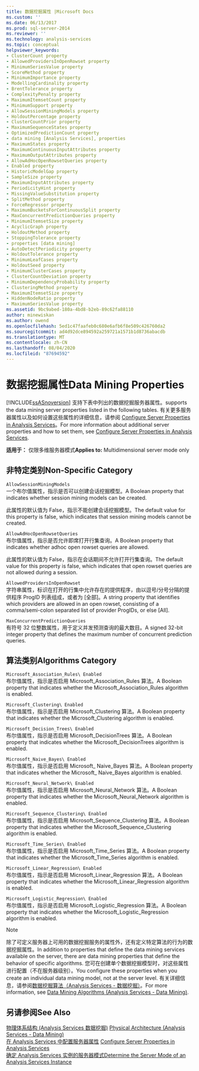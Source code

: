 ```yaml
---
title: 数据挖掘属性 |Microsoft Docs
ms.custom: ''
ms.date: 06/13/2017
ms.prod: sql-server-2014
ms.reviewer: ''
ms.technology: analysis-services
ms.topic: conceptual
helpviewer_keywords:
- ClusterCount property
- AllowedProvidersInOpenRowset property
- MinimumSeriesValue property
- ScoreMethod property
- MinimumImportance property
- ModellingCardinality property
- BrentTolerance property
- ComplexityPenalty property
- MaximumItemsetCount property
- MinimumSupport property
- AllowSessionMiningModels property
- HoldoutPercentage property
- ClusterCountPrior property
- MaximumSequenceStates property
- OptimizedPredictionCount property
- data mining [Analysis Services], properties
- MaximumStates property
- MaximumContinuousInputAttributes property
- MaximumOutputAttributes property
- AllowAdHocOpenRowsetQueries property
- Enabled property
- HistoricModelGap property
- SampleSize property
- MaximumInputAttributes property
- PeriodicityHint property
- MissingValueSubstitution property
- SplitMethod property
- ForceRegressor property
- MaximumBucketsForContinuousSplit property
- MaxConcurrentPredictionQueries property
- MinimumItemsetSize property
- AcyclicGraph property
- HoldoutMethod property
- StoppingTolerance property
- properties [data mining]
- AutoDetectPeriodicity property
- HoldoutTolerance property
- MinimumLeafCases property
- HoldoutSeed property
- MinimumClusterCases property
- ClusterCountDeviation property
- MinimumDependencyProbability property
- ClusteringMethod property
- MaximumItemsetSize property
- HiddenNodeRatio property
- MaximumSeriesValue property
ms.assetid: 9bc9abed-180a-4bd8-b2eb-89c62fa88110
author: minewiskan
ms.author: owend
ms.openlocfilehash: 5ed1c47faafeb0c680e6afb6f8e509c426760da2
ms.sourcegitcommit: ad4d92dce894592a259721a1571b1d8736abacdb
ms.translationtype: MT
ms.contentlocale: zh-CN
ms.lasthandoff: 08/04/2020
ms.locfileid: "87694592"
---
```

# <a name="data-mining-properties"></a><span data-ttu-id="a801a-102">数据挖掘属性</span><span class="sxs-lookup"><span data-stu-id="a801a-102">Data Mining Properties</span></span>
  [!INCLUDE[ssASnoversion](../../includes/ssasnoversion-md.md)] <span data-ttu-id="a801a-103">支持下表中列出的数据挖掘服务器属性。</span><span class="sxs-lookup"><span data-stu-id="a801a-103">supports the data mining server properties listed in the following tables.</span></span> <span data-ttu-id="a801a-104">有关更多服务器属性以及如何设置这些属性的详细信息，请参阅 [Configure Server Properties in Analysis Services](server-properties-in-analysis-services.md)。</span><span class="sxs-lookup"><span data-stu-id="a801a-104">For more information about additional server properties and how to set them, see [Configure Server Properties in Analysis Services](server-properties-in-analysis-services.md).</span></span>  
  
 <span data-ttu-id="a801a-105">**适用于：** 仅限多维服务器模式</span><span class="sxs-lookup"><span data-stu-id="a801a-105">**Applies to:** Multidimensional server mode only</span></span>  
  
## <a name="non-specific-category"></a><span data-ttu-id="a801a-106">非特定类别</span><span class="sxs-lookup"><span data-stu-id="a801a-106">Non-Specific Category</span></span>  
 `AllowSessionMiningModels`  
 <span data-ttu-id="a801a-107">一个布尔值属性，指示是否可以创建会话挖掘模型。</span><span class="sxs-lookup"><span data-stu-id="a801a-107">A Boolean property that indicates whether session mining models can be created.</span></span>  
  
 <span data-ttu-id="a801a-108">此属性的默认值为 False，指示不能创建会话挖掘模型。</span><span class="sxs-lookup"><span data-stu-id="a801a-108">The default value for this property is false, which indicates that session mining models cannot be created.</span></span>  
  
 `AllowAdHocOpenRowsetQueries`  
 <span data-ttu-id="a801a-109">布尔值属性，指示是否允许即席打开行集查询。</span><span class="sxs-lookup"><span data-stu-id="a801a-109">A Boolean property that indicates whether adhoc open rowset queries are allowed.</span></span>  
  
 <span data-ttu-id="a801a-110">此属性的默认值为 False，指示在会话期间不允许打开行集查询。</span><span class="sxs-lookup"><span data-stu-id="a801a-110">The default value for this property is false, which indicates that open rowset queries are not allowed during a session.</span></span>  
  
 `AllowedProvidersInOpenRowset`  
 <span data-ttu-id="a801a-111">字符串属性，标识在打开的行集中允许存在的提供程序，由以逗号/分号分隔的提供程序 ProgID 列表组成，或者为 [全部]。</span><span class="sxs-lookup"><span data-stu-id="a801a-111">A string property that identifies which providers are allowed in an open rowset, consisting of a comma/semi-colon separated list of provider ProgIDs, or else [All].</span></span>  
  
 `MaxConcurrentPredictionQueries`  
 <span data-ttu-id="a801a-112">有符号 32 位整数属性，用于定义并发预测查询的最大数目。</span><span class="sxs-lookup"><span data-stu-id="a801a-112">A signed 32-bit integer property that defines the maximum number of concurrent prediction queries.</span></span>  
  
## <a name="algorithms-category"></a><span data-ttu-id="a801a-113">算法类别</span><span class="sxs-lookup"><span data-stu-id="a801a-113">Algorithms Category</span></span>  
 `Microsoft_Association_Rules\ Enabled`  
 <span data-ttu-id="a801a-114">布尔值属性，指示是否启用 Microsoft_Association_Rules 算法。</span><span class="sxs-lookup"><span data-stu-id="a801a-114">A Boolean property that indicates whether the Microsoft_Association_Rules algorithm is enabled.</span></span>  
  
 `Microsoft_Clustering\ Enabled`  
 <span data-ttu-id="a801a-115">布尔值属性，指示是否启用 Microsoft_Clustering 算法。</span><span class="sxs-lookup"><span data-stu-id="a801a-115">A Boolean property that indicates whether the Microsoft_Clustering algorithm is enabled.</span></span>  
  
 `Microsoft_Decision_Trees\ Enabled`  
 <span data-ttu-id="a801a-116">布尔值属性，指示是否启用 Microsoft_DecisionTrees 算法。</span><span class="sxs-lookup"><span data-stu-id="a801a-116">A Boolean property that indicates whether the Microsoft_DecisionTrees algorithm is enabled.</span></span>  
  
 `Microsoft_Naive_Bayes\ Enabled`  
 <span data-ttu-id="a801a-117">布尔值属性，指示是否启用 Microsoft_ Naive_Bayes 算法。</span><span class="sxs-lookup"><span data-stu-id="a801a-117">A Boolean property that indicates whether the Microsoft_ Naive_Bayes algorithm is enabled.</span></span>  
  
 `Microsoft_Neural_Network\ Enabled`  
 <span data-ttu-id="a801a-118">布尔值属性，指示是否启用 Microsoft_Neural_Network 算法。</span><span class="sxs-lookup"><span data-stu-id="a801a-118">A Boolean property that indicates whether the Microsoft_Neural_Network algorithm is enabled.</span></span>  
  
 `Microsoft_Sequence_Clustering\ Enabled`  
 <span data-ttu-id="a801a-119">布尔值属性，指示是否启用 Microsoft_Sequence_Clustering 算法。</span><span class="sxs-lookup"><span data-stu-id="a801a-119">A Boolean property that indicates whether the Microsoft_Sequence_Clustering algorithm is enabled.</span></span>  
  
 `Microsoft_Time_Series\ Enabled`  
 <span data-ttu-id="a801a-120">布尔值属性，指示是否启用 Microsoft_Time_Series 算法。</span><span class="sxs-lookup"><span data-stu-id="a801a-120">A Boolean property that indicates whether the Microsoft_Time_Series algorithm is enabled.</span></span>  
  
 `Microsoft_Linear_Regression\ Enabled`  
 <span data-ttu-id="a801a-121">布尔值属性，指示是否启用 Microsoft_Linear_Regression 算法。</span><span class="sxs-lookup"><span data-stu-id="a801a-121">A Boolean property that indicates whether the Microsoft_Linear_Regression algorithm is enabled.</span></span>  
  
 `Microsoft_Logistic_Regression\ Enabled`  
 <span data-ttu-id="a801a-122">布尔值属性，指示是否启用 Microsoft_Logistic_Regression 算法。</span><span class="sxs-lookup"><span data-stu-id="a801a-122">A Boolean property that indicates whether the Microsoft_Logistic_Regression algorithm is enabled.</span></span>  
  
> [!NOTE]  
>  <span data-ttu-id="a801a-123">除了可定义服务器上可用的数据挖掘服务的属性外，还有定义特定算法的行为的数据挖掘属性。</span><span class="sxs-lookup"><span data-stu-id="a801a-123">In addition to properties that define the data mining services available on the server, there are data mining properties that define the behavior of specific algorithms.</span></span> <span data-ttu-id="a801a-124">您可在创建单个数据挖掘模型时，对这些属性进行配置（不在服务器级别）。</span><span class="sxs-lookup"><span data-stu-id="a801a-124">You configure these properties when you create an individual data mining model, not at the server level.</span></span> <span data-ttu-id="a801a-125">有关详细信息，请参阅[数据挖掘算法（Analysis Services - 数据挖掘）](../data-mining/data-mining-algorithms-analysis-services-data-mining.md)。</span><span class="sxs-lookup"><span data-stu-id="a801a-125">For more information, see [Data Mining Algorithms &#40;Analysis Services - Data Mining&#41;](../data-mining/data-mining-algorithms-analysis-services-data-mining.md).</span></span>  
  
## <a name="see-also"></a><span data-ttu-id="a801a-126">另请参阅</span><span class="sxs-lookup"><span data-stu-id="a801a-126">See Also</span></span>  
 <span data-ttu-id="a801a-127">[物理体系结构 &#40;Analysis Services 数据挖掘&#41;](../data-mining/physical-architecture-analysis-services-data-mining.md) </span><span class="sxs-lookup"><span data-stu-id="a801a-127">[Physical Architecture &#40;Analysis Services - Data Mining&#41;](../data-mining/physical-architecture-analysis-services-data-mining.md) </span></span>  
 <span data-ttu-id="a801a-128">[在 Analysis Services 中配置服务器属性](server-properties-in-analysis-services.md) </span><span class="sxs-lookup"><span data-stu-id="a801a-128">[Configure Server Properties in Analysis Services](server-properties-in-analysis-services.md) </span></span>  
 [<span data-ttu-id="a801a-129">确定 Analysis Services 实例的服务器模式</span><span class="sxs-lookup"><span data-stu-id="a801a-129">Determine the Server Mode of an Analysis Services Instance</span></span>](../instances/determine-the-server-mode-of-an-analysis-services-instance.md)  
  
  
